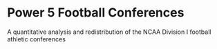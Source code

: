 # Power 5 Football Conferences
A quantitative analysis and redistribution of the NCAA  Division I football athletic conferences
